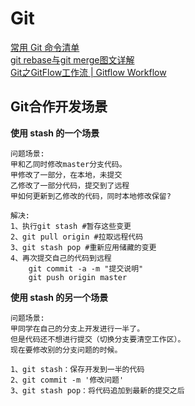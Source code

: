 # Git

[常用 Git 命令清单](https://www.ruanyifeng.com/blog/2015/12/git-cheat-sheet.html)<br>
[git rebase与git merge图文详解](https://blog.csdn.net/weixin_45565886/article/details/133798840)<br>
[Git之GitFlow工作流 | Gitflow Workflow](https://blog.csdn.net/sunyctf/article/details/130587970)

## Git合作开发场景

**使用 stash 的一个场景**
```:no-line-numbers
问题场景:
甲和乙同时修改master分支代码。
甲修改了一部分，在本地，未提交
乙修改了一部分代码，提交到了远程
甲如何更新到乙修改的代码，同时本地修改保留?

解决:
1、执行git stash #暂存这些变更
2、git pull origin #拉取远程代码
3、git stash pop #重新应用储藏的变更
4、再次提交自己的代码到远程
    git commit -a -m "提交说明"
    git push origin master
```

**使用 stash 的另一个场景**
```:no-line-numbers
问题场景:
甲同学在自己的分支上开发进行一半了。
但是代码还不想进行提交（切换分支要清空工作区）。
现在要修改别的分支问题的时候。

1、git stash：保存开发到一半的代码
2、git commit -m '修改问题'
3、git stash pop：将代码追加到最新的提交之后
```


